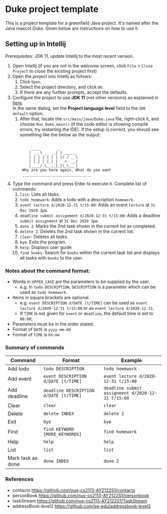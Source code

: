 # Duke project template

This is a project template for a greenfield Java project. It's named after the Java mascot _Duke_. Given below are instructions on how to use it.

## Setting up in Intellij

Prerequisites: JDK 11, update Intellij to the most recent version.

1. Open Intellij (if you are not in the welcome screen, click `File` > `Close Project` to close the existing project first)
2. Open the project into Intellij as follows:
    1. Click `Open`.
    1. Select the project directory, and click `OK`.
    1. If there are any further prompts, accept the defaults.
3. Configure the project to use **JDK 11** (not other versions) as explained in [here](https://www.jetbrains.com/help/idea/sdk.html#set-up-jdk).<br>
   In the same dialog, set the **Project language level** field to the `SDK default` option.
    1. After that, locate the `src/main/java/Duke.java` file, right-click it, and choose `Run Duke.main()` (if the code editor is showing compile errors, try restarting the IDE). If the setup is correct, you should see something like the below as the output:
       ```
    
            ____        _        
           |  _ \ _   _| | _____ 
           | | | | | | | |/ / _ \
           | |_| | |_| |   <  __/
           |____/ \__,_|_|\_\___|
        Why are you here again. What do you want
        _______________________________
4. Type the command and press Enter to execute it. Complete list of commands:
    1. `list`: Lists all tasks.
    2. `todo homework`: Adds a todo with a description `homework`.
    3. `event lecture d/2020-12-31 t/15:00`: Adds an event `lecture` at `31 Dec 2020 3pm`.
    4. `deadline submit assignment d/2020-12-31 t/15:00`: Adds a deadline `submit assignment` at `31 Dec 2020 3pm`.
    5. `done 2`: Marks the 2nd task shown in the current list as completed.
    6. `delete 2`: Deletes the 2nd task shown in the current list.
    7. `clear`: Deletes all tasks.
    8. `bye`: Exits the program.
    9. `help`: Displays user guide
    10. `find books`: Search for `books` within the current task list and displays all tasks with `books` to the user.

### Notes about the command format:

- Words in `UPPER_CASE` are the parameters to be supplied by the user.
    - e.g. in `todo DESCRIPTION`, `DESCRIPTION` is a parameter which can be used as `todo homework`.
- Items in square brackets are optional.
    - e.g. `event DESCRIPTION d/DATE [t/TIME]` can be used as `event lecture d/2020-12-31 t/15:00` or as `event lecture d/2020-12-31`.
    - If `TIME` is not given for `event` or `deadline`, the default time is set to `00:00`;
- Parameters must be in the order stated.
- Format of `DATE` is `yyyy-mm-dd`
- Format of `TIME` is `hh:mm`

### Summary of commands

| **Command**       | **Format**                             | **Example**                                       |
|-------------------|----------------------------------------|---------------------------------------------------|
| Add todo          | `todo DESCRIPTION`                     | `todo homework`                                   |
| Add event         | `event DESCRIPTION d/DATE [t/TIME]`    | `event lecture d/2020-12-31 t/15:00`              |
| Add deadline      | `deadline DESCRIPTION d/DATE [t/TIME]` | `deadline submit assignment d/2020-12-31 t/15:00` |
| Clear             | `clear`                                | `clear`                                           |
| Delete            | `delete INDEX`                         | `delete 2`                                        |
| Exit              | `bye`                                  | `bye`                                             |
| Find              | `find KEYWORD [MORE_KEYWORDS]`         | `find homework`                                   |
| Help              | `help`                                 | `help`                                            |
| List              | `list`                                 | `list`                                            |
| Mark task as done | `done INDEX`                           | `done 2`                                          |

### References

- contacts <https://github.com/nus-cs2113-AY2122S1/contacts>
- personBook <https://github.com/nus-cs2113-AY2122S1/personbook>
- taskStream <https://github.com/nus-cs2113-AY2122S1/TaskStream>
- addressBook-level2 <https://github.com/se-edu/addressbook-level2>